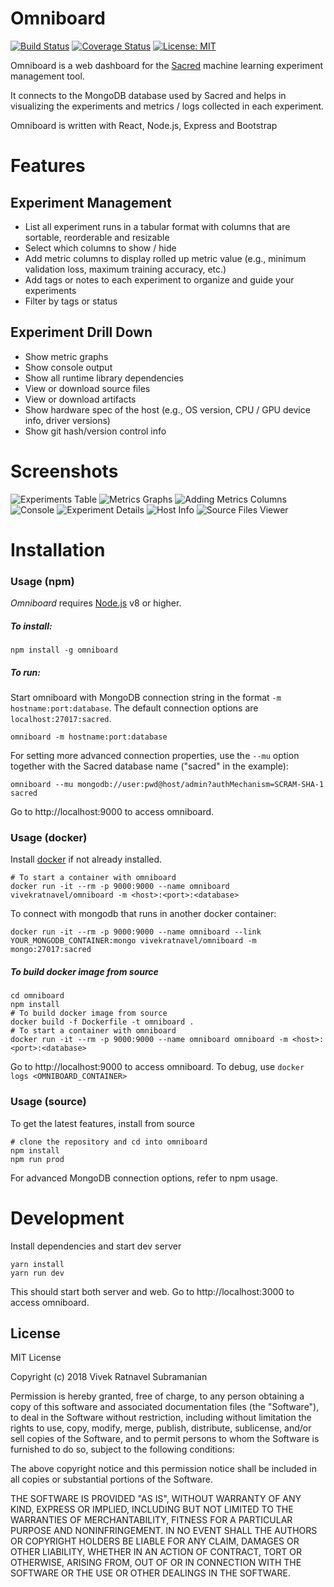 # Omniboard

[![Build Status](https://travis-ci.com/vivekratnavel/omniboard.svg?branch=master)](https://travis-ci.com/vivekratnavel/omniboard)
[![Coverage Status](https://coveralls.io/repos/github/vivekratnavel/omniboard/badge.svg?branch=master&service=github)](https://coveralls.io/github/vivekratnavel/omniboard?branch=master)
[![License: MIT](https://img.shields.io/badge/license-MIT-blue.svg)](https://opensource.org/licenses/MIT)

Omniboard is a web dashboard for the [Sacred](https://github.com/IDSIA/sacred)
machine learning experiment management tool.

It connects to the MongoDB database used by Sacred
and helps in visualizing the experiments and metrics / logs collected in each experiment.

Omniboard is written with React, Node.js, Express and Bootstrap

# Features

## Experiment Management
* List all experiment runs in a tabular format with columns that are sortable, reorderable and resizable
* Select which columns to show / hide 
* Add metric columns to display rolled up metric value (e.g., minimum validation loss, maximum training accuracy, etc.)
* Add tags or notes to each experiment to organize and guide your experiments 
* Filter by tags or status

## Experiment Drill Down
* Show metric graphs
* Show console output
* Show all runtime library dependencies
* View or download source files
* View or download artifacts
* Show hardware spec of the host (e.g., OS version, CPU / GPU device info, driver versions)
* Show git hash/version control info

# Screenshots

![Experiments Table](https://raw.githubusercontent.com/vivekratnavel/omniboard/master/docs/screenshots/table.png)
![Metrics Graphs](https://raw.githubusercontent.com/vivekratnavel/omniboard/master/docs/screenshots/metric-graphs.png)
![Adding Metrics Columns](https://raw.githubusercontent.com/vivekratnavel/omniboard/master/docs/screenshots/adding-metrics.png)
![Console](https://raw.githubusercontent.com/vivekratnavel/omniboard/master/docs/screenshots/console.png)
![Experiment Details](https://raw.githubusercontent.com/vivekratnavel/omniboard/master/docs/screenshots/experiment-details.png)
![Host Info](https://raw.githubusercontent.com/vivekratnavel/omniboard/master/docs/screenshots/host-info.png)
![Source Files Viewer](https://raw.githubusercontent.com/vivekratnavel/omniboard/master/docs/screenshots/source-file-view.png)


# Installation

### Usage (npm) ###

_Omniboard_ requires [Node.js](https://nodejs.org/en/download/) v8 or higher.
##### To install: #####

```npm
npm install -g omniboard
```

##### To run: #####
Start omniboard with MongoDB connection string in the format `-m hostname:port:database`.
The default connection options are `localhost:27017:sacred`.  
```
omniboard -m hostname:port:database
```
For setting more advanced connection properties, use the `--mu` option together with the Sacred database name ("sacred" in the example):

```
omniboard --mu mongodb://user:pwd@host/admin?authMechanism=SCRAM-SHA-1 sacred
```

Go to http://localhost:9000 to access omniboard.

### Usage (docker) ###

Install [docker](https://www.docker.com/get-started) if not already installed.

```docker
# To start a container with omniboard
docker run -it --rm -p 9000:9000 --name omniboard vivekratnavel/omniboard -m <host>:<port>:<database>
```

To connect with mongodb that runs in another docker container:
```docker
docker run -it --rm -p 9000:9000 --name omniboard --link YOUR_MONGODB_CONTAINER:mongo vivekratnavel/omniboard -m mongo:27017:sacred
```

##### To build docker image from source #####
```
cd omniboard
npm install
# To build docker image from source
docker build -f Dockerfile -t omniboard .
# To start a container with omniboard
docker run -it --rm -p 9000:9000 --name omniboard omniboard -m <host>:<port>:<database>
```

Go to http://localhost:9000 to access omniboard. To debug, use `docker logs <OMNIBOARD_CONTAINER>`

### Usage (source) ###

To get the latest features, install from source
```
# clone the repository and cd into omniboard
npm install
npm run prod
```
For advanced MongoDB connection options, refer to npm usage.

# Development

Install dependencies and start dev server

```npm
yarn install
yarn run dev
```
This should start both server and web. Go to http://localhost:3000 to access omniboard.

License
-------
MIT License

Copyright (c) 2018 Vivek Ratnavel Subramanian

Permission is hereby granted, free of charge, to any person obtaining a copy of this software and associated documentation files (the "Software"), to deal in the Software without restriction, including without limitation the rights to use, copy, modify, merge, publish, distribute, sublicense, and/or sell copies of the Software, and to permit persons to whom the Software is furnished to do so, subject to the following conditions:

The above copyright notice and this permission notice shall be included in all copies or substantial portions of the Software.

THE SOFTWARE IS PROVIDED "AS IS", WITHOUT WARRANTY OF ANY KIND, EXPRESS OR IMPLIED, INCLUDING BUT NOT LIMITED TO THE WARRANTIES OF MERCHANTABILITY, FITNESS FOR A PARTICULAR PURPOSE AND NONINFRINGEMENT. IN NO EVENT SHALL THE AUTHORS OR COPYRIGHT HOLDERS BE LIABLE FOR ANY CLAIM, DAMAGES OR OTHER LIABILITY, WHETHER IN AN ACTION OF CONTRACT, TORT OR OTHERWISE, ARISING FROM, OUT OF OR IN CONNECTION WITH THE SOFTWARE OR THE USE OR OTHER DEALINGS IN THE SOFTWARE.
